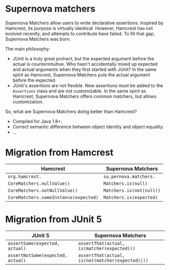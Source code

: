 # Supernova matchers

Supernova Matchers allow users to write declarative assertions.
Inspired by Hamcrest, its purpose is virtually identical.
However, Hamcrest has not evolved recently, and attempts to contribute have failed.
To fill that gap, Supernova Matchers was born.

The main philosophy:
* JUnit is a truly great prohect, but the expected argument before the actual is counterintuitive.
Who hasn't accidentally mixed up expected and actual arguments when they first started with JUnit?
In the same spirit as Hamcrest, Supernova Matchers puts the actual argument before the expected.
* JUnit's assertions are not flexible.
New assertions must be added to the `Assertions` class and are not customizable.
In the same spirit as Hamcrest, Supernova Matchers offers common matchers, but allows customization.

So, what are Supernova Matchers doing better than Hamcrest?
* Compiled for Java 1.8+.
* Correct semantic difference between object identity and object equality.
* ...

# Migration from Hamcrest

| Hamcrest                              | Supernova Matchers       |
|---------------------------------------|--------------------------|
| `org.hamcrest.`                       | `su.pernova.matchers.`   |
| `CoreMatchers.nullValue()`            | `Matchers.is(null)`      |
| `CoreMatchers.notNullValue()`         | `Matchers.is(not(null))` |
| `CoreMatchers.sameInstance(expected)` | `Matchers.is(expected)`  |

# Migration from JUnit 5

| JUnit 5                           | Supernova Matchers                              |
|-----------------------------------|-------------------------------------------------|
| `assertSame(expected, actual)`    | `assertThat(actual, is(matcher(expected)))`      |
| `assertNotSame(expected, actual)` | `assertThat(actual, is(not(matcher(expected))))` |
